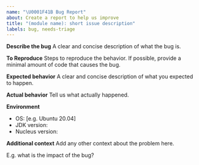 ```yaml
---
name: "\U0001F41B Bug Report"
about: Create a report to help us improve
title: "(module name): short issue description"
labels: bug, needs-triage
---
```


**Describe the bug** A clear and concise description of what the bug is.

**To Reproduce** Steps to reproduce the behavior. If possible, provide a minimal
amount of code that causes the bug.

**Expected behavior** A clear and concise description of what you expected to
happen.

**Actual behavior** Tell us what actually happened.

**Environment**

- OS: [e.g. Ubuntu 20.04]
- JDK version:
- Nucleus version:

**Additional context** Add any other context about the problem here.

E.g. what is the impact of the bug?
